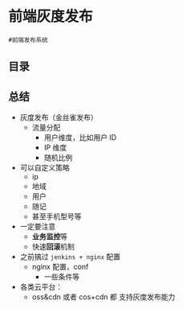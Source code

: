 
# 前端灰度发布


`#前端发布系统`


## 目录
<!-- toc -->
 ## 总结 

- 灰度发布（金丝雀发布）
	- 流量分配
		- 用户维度，比如用户 ID
		- IP 维度
		- 随机比例
- 可以自定义策略
	- ip
	- 地域
	- 用户
	- 随记
	- 甚至手机型号等
- 一定要注意
	- **业务监控**等
	- 快速**回滚**机制
- 之前搞过 `jenkins + nginx` 配置
	- nginx 配置，conf 
		- 一些条件等
- 各类云平台：
	- oss&cdn 或者 cos+cdn 都 支持灰度发布能力
